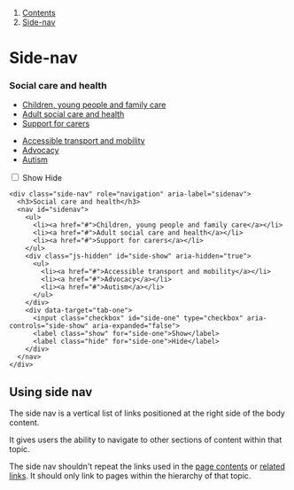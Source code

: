 1.  [Contents](/docs/core/design/overview)
2.  [Side-nav](#)

# Side-nav

<div class="side-nav" role="navigation" aria-label="sidenav">
  <h3>Social care and health</h3>
  <nav id="sidenav">
    <ul>
      <li><a href="#">Children, young people and family care</a></li>
      <li><a href="#">Adult social care and health</a></li>
      <li><a href="#">Support for carers</a></li>
    </ul>
    <div class="js-hidden" id="side-show" aria-hidden="true">
      <ul>
        <li><a href="#">Accessible transport and mobility</a></li>
        <li><a href="#">Advocacy</a></li>
        <li><a href="#">Autism</a></li>
      </ul>
    </div>
    <div data-target="tab-one">
      <input class="checkbox" id="side-one" type="checkbox" aria-controls="side-show" aria-expanded="false">
      <label class="show" for="side-one">Show</label>
      <label class="hide" for="side-one">Hide</label>
    </div>
  </nav>
</div>


    <div class="side-nav" role="navigation" aria-label="sidenav">
      <h3>Social care and health</h3>
      <nav id="sidenav">
        <ul>
          <li><a href="#">Children, young people and family care</a></li>
          <li><a href="#">Adult social care and health</a></li>
          <li><a href="#">Support for carers</a></li>
        </ul>
        <div class="js-hidden" id="side-show" aria-hidden="true">
          <ul>
            <li><a href="#">Accessible transport and mobility</a></li>
            <li><a href="#">Advocacy</a></li>
            <li><a href="#">Autism</a></li>
          </ul>
        </div>
        <div data-target="tab-one">
          <input class="checkbox" id="side-one" type="checkbox" aria-controls="side-show" aria-expanded="false">
          <label class="show" for="side-one">Show</label>
          <label class="hide" for="side-one">Hide</label>
        </div>
      </nav>
    </div>


## Using side nav

The side nav is a vertical list of links positioned at the right side of the body content.

It gives users the ability to navigate to other sections of content within that topic.

The side nav shouldn't repeat the links used in the <a href="">page contents</a> or <a href="">related links</a>. It should only link to pages within the hierarchy of that topic.
